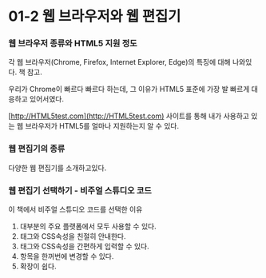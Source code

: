 # 01-2 웹 브라우저와 웹 편집기

### 웹 브라우저 종류와 HTML5 지원 정도

각 웹 브라우저\(Chrome, Firefox, Internet Explorer, Edge\)의 특징에 대해 나와있다. 책 참고.

우리가 Chrome이 빠르다 빠르다 하는데, 그 이유가 HTML5 표준에 가장 발 빠르게 대응하고 있어서였다.

[http://HTML5test.com](http://HTML5test.com) 사이트를 통해 내가 사용하고 있는 웹 브라우저가 HTML5를 얼마나 지원하는지 알 수 있다.

### 웹 편집기의 종류

다양한 웹 편집기를 소개하고있다.

### 웹 편집기 선택하기 - 비주얼 스튜디오 코드

이 책에서 비주얼 스튜디오 코드를 선택한 이유

1. 대부분의 주요 플랫폼에서 모두 사용할 수 있다.
2. 태그와 CSS속성을 친절히 안내한다.
3. 태그와 CSS속성을 간편하게 입력할 수 있다.
4. 항목을 한꺼번에 변경할 수 있다.
5. 확장이 쉽다.



